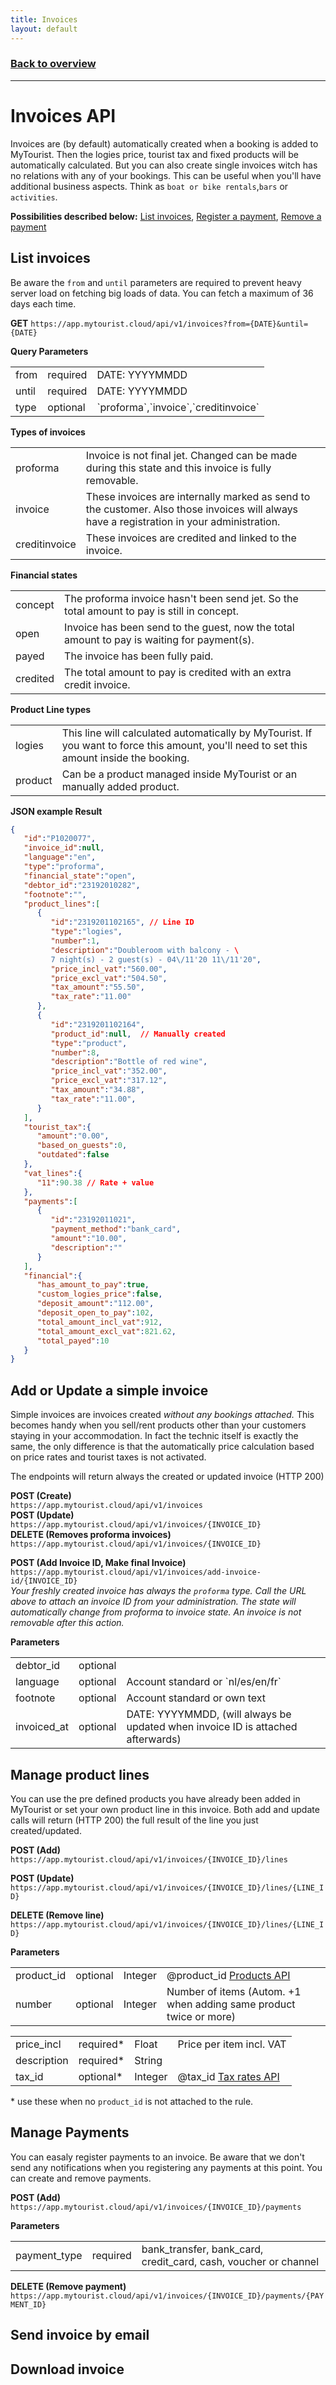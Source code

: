 ```yaml
---
title: Invoices
layout: default
---
```

### [Back to overview](index.html#start-developing-testing-and-deploy)
---
# Invoices API
Invoices are (by default) automatically created when a booking is added to MyTourist. Then the logies price, tourist tax and fixed products will be automatically calculated. But you can also create single invoices witch has no relations with any of your bookings. This can be useful when you'll have additional business aspects. Think as `boat or bike rentals`,`bars` or `activities`.

**Possibilities described below:** [List invoices](#list-invoices), [Register a payment](#register-payment), [Remove a payment](#remove-payment)

## List invoices
Be aware the `from` and `until` parameters are required to prevent heavy server load on fetching big loads of data. You can fetch a maximum of 36 days each time.

**GET** `https://app.mytourist.cloud/api/v1/invoices?from={DATE}&until={DATE}`

**Query Parameters**
<table>
    <tr><td>from</td><td>required</td><td>DATE: YYYYMMDD</td></tr>
    <tr><td>until</td><td>required</td><td>DATE: YYYYMMDD</td></tr>
    <tr><td>type</td><td>optional</td><td>`proforma`,`invoice`,`creditinvoice`</td></tr>
</table>

**Types of invoices**
<table>
    <tr><td>proforma</td><td>Invoice is not final jet. Changed can be made during this state and this invoice is fully removable.</td></tr>    
    <tr><td>invoice</td><td>These invoices are internally marked as send to the customer. Also those invoices will always have a registration in your administration.</td></tr>    
    <tr><td>creditinvoice</td><td>These invoices are credited and linked to the invoice.</td></tr>
</table>

**Financial states**
<table>
    <tr><td>concept</td><td>The proforma invoice hasn't been send jet. So the total amount to pay is still in concept.</td></tr>
    <tr><td>open</td><td>Invoice has been send to the guest, now the total amount to pay is waiting for payment(s).</td></tr>
    <tr><td>payed</td><td>The invoice has been fully paid.</td></tr>
    <tr><td>credited</td><td>The total amount to pay is credited with an extra credit invoice.</td></tr>
</table>

**Product Line types**
<table>
    <tr><td>logies</td><td>This line will calculated automatically by MyTourist. If you want to force this amount, you'll need to set this amount inside the booking.</td></tr>
    <tr><td>product</td><td>Can be a product managed inside MyTourist or an manually added product.</td></tr>
</table>

**JSON example Result**
```json
{
   "id":"P1020077",
   "invoice_id":null,
   "language":"en",
   "type":"proforma",
   "financial_state":"open",
   "debtor_id":"23192010282",
   "footnote":"",
   "product_lines":[
      {
         "id":"2319201102165", // Line ID
         "type":"logies",
         "number":1,
         "description":"Doubleroom with balcony - \
         7 night(s) - 2 guest(s) - 04\/11'20 11\/11'20",
         "price_incl_vat":"560.00",
         "price_excl_vat":"504.50",
         "tax_amount":"55.50",
         "tax_rate":"11.00"
      },
      {
         "id":"2319201102164",
         "product_id":null,  // Manually created
         "type":"product",
         "number":8,
         "description":"Bottle of red wine",
         "price_incl_vat":"352.00",
         "price_excl_vat":"317.12",
         "tax_amount":"34.88",
         "tax_rate":"11.00",         
      }
   ],
   "tourist_tax":{
      "amount":"0.00",
      "based_on_guests":0,
      "outdated":false
   },
   "vat_lines":{
      "11":90.38 // Rate + value
   },
   "payments":[
      {
         "id":"23192011021",
         "payment_method":"bank_card",
         "amount":"10.00",
         "description":""
      }
   ],
   "financial":{
      "has_amount_to_pay":true,
      "custom_logies_price":false,
      "deposit_amount":"112.00",
      "deposit_open_to_pay":102,
      "total_amount_incl_vat":912,
      "total_amount_excl_vat":821.62,
      "total_payed":10
   }
}
```

## Add or Update a **simple invoice**
Simple invoices are invoices created *without any bookings attached.* This becomes handy when you sell/rent products other than your customers staying in your accommodation. In fact the technic itself is exactly the same, the only difference is that the automatically price calculation based on price rates and tourist taxes is not activated. 

The endpoints will return always the created or updated invoice (HTTP 200)

**POST (Create)**    
`https://app.mytourist.cloud/api/v1/invoices`   
**POST (Update)**    
`https://app.mytourist.cloud/api/v1/invoices/{INVOICE_ID}`   
**DELETE (Removes proforma invoices)**   
`https://app.mytourist.cloud/api/v1/invoices/{INVOICE_ID}`      

**POST (Add Invoice ID, Make final Invoice)**    
`https://app.mytourist.cloud/api/v1/invoices/add-invoice-id/{INVOICE_ID}`   
*Your freshly created invoice has always the `proforma` type. Call the URL above to attach an invoice ID from your administration. The state will automatically change from proforma to invoice state. An invoice is not removable after this action.* 

**Parameters**
<table>
    <tr><td>debtor_id</td><td>optional</td><td></td></tr>
    <tr><td>language</td><td>optional</td><td>Account standard or `nl/es/en/fr`</td></tr>
    <tr><td>footnote</td><td>optional</td><td>Account standard or own text</td></tr>
    <tr><td>invoiced_at</td><td>optional</td><td>DATE: YYYYMMDD, (will always be updated when invoice ID is attached afterwards)</td></tr>
</table>

## Manage product lines
You can use the pre defined products you have already been added in MyTourist or set your own product line in this invoice. Both add and update calls will return (HTTP 200) the full result of the line you just created/updated.

**POST (Add)**    
`https://app.mytourist.cloud/api/v1/invoices/{INVOICE_ID}/lines`    

**POST (Update)**    
`https://app.mytourist.cloud/api/v1/invoices/{INVOICE_ID}/lines/{LINE_ID}` 

**DELETE (Remove line)**    
`https://app.mytourist.cloud/api/v1/invoices/{INVOICE_ID}/lines/{LINE_ID}`    

**Parameters**
<table>
   <tr><td>product_id</td><td>optional</td><td>Integer</td><td>@product_id  <a href="#">Products API</a></td></tr>
   <tr><td>number</td><td>optional</td><td>Integer</td><td>Number of items (Autom. +1 when adding same product twice or more)</td></tr>
</table>
<table>
   <tr><td>price_incl</td><td>required*</td><td>Float</td><td>Price per item incl. VAT</td></tr>
   <tr><td>description</td><td>required*</td><td>String</td><td></td></tr>
   <tr><td>tax_id</td><td>optional*</td><td>Integer</td><td>@tax_id <a href="#">Tax rates API</a></td></tr> 
</table>

\* use these when no `product_id` is not attached to the rule.




## Manage Payments
You can easaly register payments to an invoice. Be aware that we don't send any notifications when you registering any payments at this point. You can create and remove payments.

**POST (Add)**      
`https://app.mytourist.cloud/api/v1/invoices/{INVOICE_ID}/payments`    

**Parameters**
<table>
   <tr><td>payment_type</td><td>required</td><td>bank_transfer, bank_card, credit_card, cash, voucher or channel</td></tr>
</table>

**DELETE (Remove payment)**       
`https://app.mytourist.cloud/api/v1/invoices/{INVOICE_ID}/payments/{PAYMENT_ID}`    


## Send invoice by email

## Download invoice